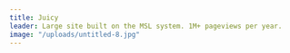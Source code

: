 ```yaml
---
title: Juicy
leader: Large site built on the MSL system. 1M+ pageviews per year.
image: "/uploads/untitled-8.jpg"
---
```



